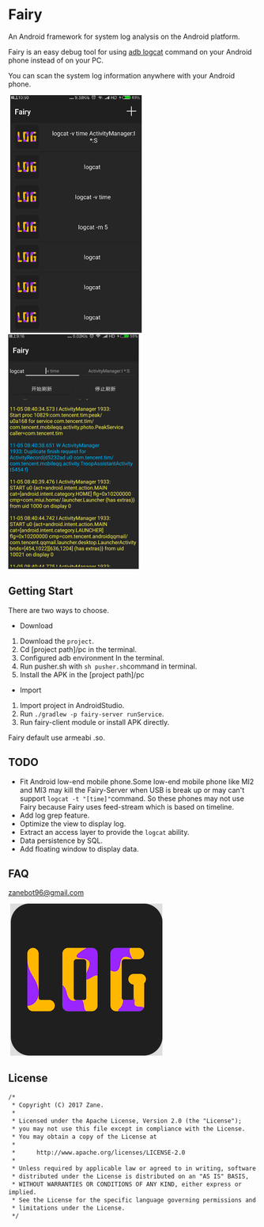 # Fairy

An Android framework for system log analysis on the Android platform.

Fairy is an easy debug tool for using [adb logcat](https://developer.android.com/studio/command-line/logcat.html?hl=zh-cn#outputFormat) command on your Android phone instead of on your PC.

You can scan the system log information anywhere with your Android phone.

​                          ![](/screenshot/Screenshot_1.png)              ![](/screenshot/Screenshot_2.png)

## Getting Start

There are two ways to choose.

+ Download

1. Download the `project`.
2. Cd [project path]/pc in the terminal.
3. Configured adb environment In the terminal.
4. Run pusher.sh with `sh pusher.sh`command in terminal.
5. Install the APK in the [project path]/pc

+ Import

1. Import project in AndroidStudio.
2. Run `./gradlew -p fairy-server runService`.
3. Run fairy-client module or install APK directly.

Fairy default use armeabi .so.

## TODO

- Fit Android low-end mobile phone.Some low-end mobile phone like MI2 and MI3 may kill the Fairy-Server when USB is break up or may can't support `logcat -t "[time]"`command. So these phones may not use Fairy because Fairy uses feed-stream which is based on timeline.
- Add log grep feature.
- Optimize the view to display log.
- Extract an access layer to provide the `logcat` ability.
- Data persistence by SQL.
- Add floating window to display data.

## FAQ

zanebot96@gmail.com

​​                                                                     ![](/screenshot/icon.png)

## License

```
/*
 * Copyright (C) 2017 Zane.
 *
 * Licensed under the Apache License, Version 2.0 (the "License");
 * you may not use this file except in compliance with the License.
 * You may obtain a copy of the License at
 *
 *      http://www.apache.org/licenses/LICENSE-2.0
 *
 * Unless required by applicable law or agreed to in writing, software
 * distributed under the License is distributed on an "AS IS" BASIS,
 * WITHOUT WARRANTIES OR CONDITIONS OF ANY KIND, either express or implied.
 * See the License for the specific language governing permissions and
 * limitations under the License.
 */
```

